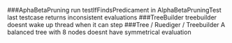 ###AphaBetaPruning
run testIfFindsPredicament in AlphaBetaPruningTest last testcase returns inconsistent evaluations
###TreeBuilder
treebuilder doesnt wake up thread when it can step
###Tree / Ruediger / Treebuilder
A balanced tree with 8 nodes doesnt have symmetrical evaluation
